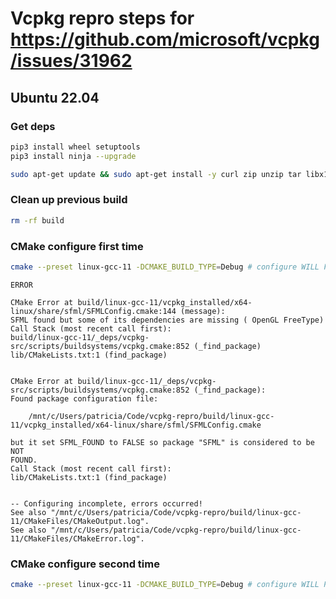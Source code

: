 # Vcpkg repro steps for https://github.com/microsoft/vcpkg/issues/31962

## Ubuntu 22.04

### Get deps

~~~bash
pip3 install wheel setuptools
pip3 install ninja --upgrade
~~~

~~~bash
sudo apt-get update && sudo apt-get install -y curl zip unzip tar libx11-dev libxrandr-dev libxi-dev libgl1-mesa-dev libudev-dev clang-12 make ninja-build cmake autoconf libtool mesa-common-dev libglu1-mesa-dev libfreetype6-dev libopenal-dev libsndfile1-dev
~~~

### Clean up previous build

~~~bash
rm -rf build
~~~

### CMake configure first time

~~~bash
cmake --preset linux-gcc-11 -DCMAKE_BUILD_TYPE=Debug # configure WILL FAIL
~~~

~~~
ERROR

CMake Error at build/linux-gcc-11/vcpkg_installed/x64-linux/share/sfml/SFMLConfig.cmake:144 (message):
SFML found but some of its dependencies are missing ( OpenGL FreeType)
Call Stack (most recent call first):
build/linux-gcc-11/_deps/vcpkg-src/scripts/buildsystems/vcpkg.cmake:852 (_find_package)
lib/CMakeLists.txt:1 (find_package)


CMake Error at build/linux-gcc-11/_deps/vcpkg-src/scripts/buildsystems/vcpkg.cmake:852 (_find_package):
Found package configuration file:

    /mnt/c/Users/patricia/Code/vcpkg-repro/build/linux-gcc-11/vcpkg_installed/x64-linux/share/sfml/SFMLConfig.cmake

but it set SFML_FOUND to FALSE so package "SFML" is considered to be NOT
FOUND.
Call Stack (most recent call first):
lib/CMakeLists.txt:1 (find_package)


-- Configuring incomplete, errors occurred!
See also "/mnt/c/Users/patricia/Code/vcpkg-repro/build/linux-gcc-11/CMakeFiles/CMakeOutput.log".
See also "/mnt/c/Users/patricia/Code/vcpkg-repro/build/linux-gcc-11/CMakeFiles/CMakeError.log".
~~~

### CMake configure second time

~~~bash
cmake --preset linux-gcc-11 -DCMAKE_BUILD_TYPE=Debug # configure WILL PASS
~~~
